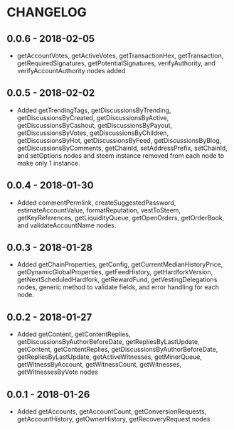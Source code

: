 CHANGELOG
=========

## 0.0.6 - 2018-02-05

- getAccountVotes, getActiveVotes, getTransactionHex, getTransaction, getRequiredSignatures, getPotentialSignatures, verifyAuthority, and verifyAccountAuthority nodes added

## 0.0.5 - 2018-02-02

- Added getTrendingTags, getDiscussionsByTrending, getDiscussionsByCreated, getDiscussionsByActive, getDiscussionsByCashout, getDiscussionsByPayout, getDiscussionsByVotes, getDiscussionsByChildren, getDiscussionsByHot, getDiscussionsByFeed, getDiscussionsByBlog, getDiscussionsByComments, getChainId, setAddressPrefix, setChainId, and setOptions nodes and steem instance removed from each node to make only 1 instance.

## 0.0.4 - 2018-01-30

- Added commentPermlink, createSuggestedPassword, estimateAccountValue, formatReputation, vestToSteem, getKeyReferences, getLiquidityQueue, getOpenOrders, getOrderBook, and validateAccountName nodes.

## 0.0.3 - 2018-01-28

- Added getChainProperties, getConfig, getCurrentMedianHistoryPrice, getDynamicGlobalProperties, getFeedHistory, getHardforkVersion, getNextScheduledHardfork, getRewardFund, getVestingDelegations nodes, generic method to validate fields, and error handling for each node.


## 0.0.2 - 2018-01-27

- Added getContent, getContentReplies, getDiscussionsByAuthorBeforeDate, getRepliesByLastUpdate, getContent, getContentReplies, getDiscussionsByAuthorBeforeDate, getRepliesByLastUpdate, getActiveWitnesses, getMinerQueue, getWitnessByAccount, getWitnessCount, getWitnesses, getWitnessesByVote nodes

## 0.0.1 - 2018-01-26

- Added getAccounts, getAccountCount, getConversionRequests, getAccountHistory, getOwnerHistory, getRecoveryRequest nodes